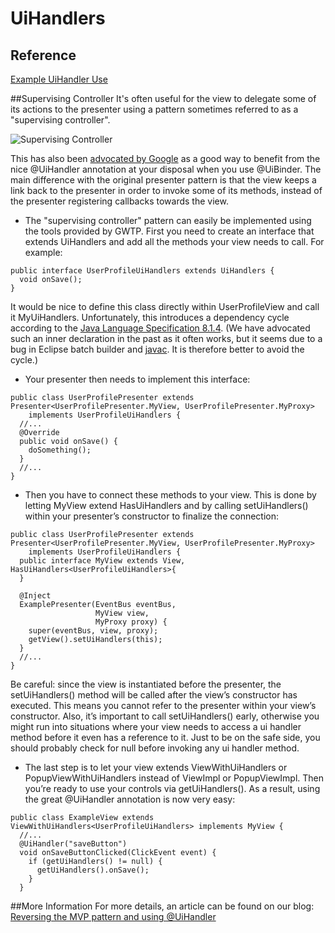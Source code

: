 # UiHandlers

## Reference
[Example UiHandler Use](https://github.com/ArcBees/ArcBees-tools/tree/master/archetypes/gwtp-appengine-objectify/src/main/java/com/arcbees/project/client/application/widget/login)

##Supervising Controller
It's often useful for the view to delegate some of its actions to the presenter using a pattern sometimes referred to as a "supervising controller".

![Supervising Controller](http://4.bp.blogspot.com/_lUDLhPj-dyg/SYsogEymUWI/AAAAAAAAAB0/CSSLkHiRTMo/s1600/mvp.png)

This has also been [advocated by Google](http://code.google.com/webtoolkit/articles/mvp-architecture-2.html#complex_ui) as a good way to benefit from the nice @UiHandler annotation at your disposal when you use @UiBinder. The main difference with the original presenter pattern is that the view keeps a link back to the presenter in order to invoke some of its methods, instead of the presenter registering callbacks towards the view.

* The "supervising controller" pattern can easily be implemented using the tools provided by GWTP. First you need to create an interface that extends UiHandlers and add all the methods your view needs to call. For example:

```
public interface UserProfileUiHandlers extends UiHandlers {
  void onSave();
}
```

It would be nice to define this class directly within UserProfileView and call it MyUiHandlers. Unfortunately, this introduces a dependency cycle according to the [Java Language Specification 8.1.4](http://java.sun.com/docs/books/jls/third_edition/html/classes.html). (We have advocated such an inner declaration in the past as it often works, but it seems due to a bug in Eclipse batch builder and [javac](http://bugs.sun.com/view_bug.do?bug_id=6695838). It is therefore better to avoid the cycle.)

* Your presenter then needs to implement this interface:

```
public class UserProfilePresenter extends Presenter<UserProfilePresenter.MyView, UserProfilePresenter.MyProxy>
    implements UserProfileUiHandlers {
  //...
  @Override
  public void onSave() {
    doSomething();
  }
  //...
}
```

* Then you have to connect these methods to your view. This is done by letting MyView extend HasUiHandlers and by calling setUiHandlers() within your presenter’s constructor to finalize the connection:

```
public class UserProfilePresenter extends Presenter<UserProfilePresenter.MyView, UserProfilePresenter.MyProxy>
    implements UserProfileUiHandlers {
  public interface MyView extends View, HasUiHandlers<UserProfileUiHandlers>{
  }

  @Inject
  ExamplePresenter(EventBus eventBus,
                   MyView view,
                   MyProxy proxy) {
    super(eventBus, view, proxy);
    getView().setUiHandlers(this);
  }
  //...
}
```

Be careful: since the view is instantiated before the presenter, the setUiHandlers() method will be called after the view’s constructor has executed. This means you cannot refer to the presenter within your view’s constructor. Also, it’s important to call setUiHandlers() early, otherwise you might run into situations where your view needs to access a ui handler method before it even has a reference to it. Just to be on the safe side, you should probably check for null before invoking any ui handler method.

* The last step is to let your view extends ViewWithUiHandlers or PopupViewWithUiHandlers instead of ViewImpl or PopupViewImpl. Then you’re ready to use your controls via getUiHandlers(). As a result, using the great @UiHandler annotation is now very easy:

```
public class ExampleView extends ViewWithUiHandlers<UserProfileUiHandlers> implements MyView {
  //...
  @UiHandler("saveButton")
  void onSaveButtonClicked(ClickEvent event) {
    if (getUiHandlers() != null) {
      getUiHandlers().onSave();
    }
  }
```

##More Information
For more details, an article can be found on our blog: [Reversing the MVP pattern and using @UiHandler](http://arcbees.wordpress.com/2010/09/03/reversing-the-mvp-pattern-and-using-uihandler/)
